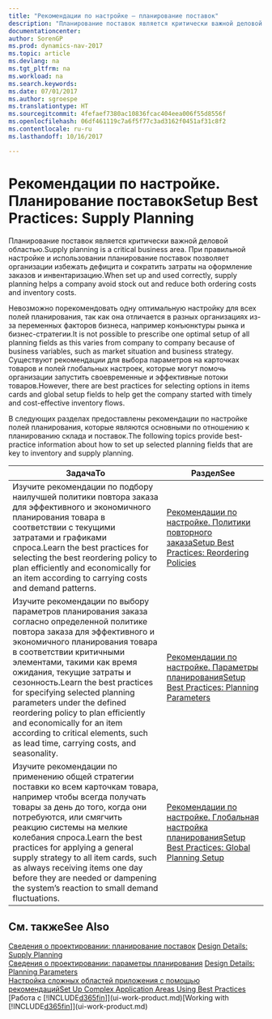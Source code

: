 ```yaml
---
title: "Рекомендации по настройке — планирование поставок"
description: "Планирование поставок является критически важной деловой областью. При правильной настройке и использовании планирование поставок позволяет организации избежать дефицита и сократить затраты на оформление заказов и инвентаризацию."
documentationcenter: 
author: SorenGP
ms.prod: dynamics-nav-2017
ms.topic: article
ms.devlang: na
ms.tgt_pltfrm: na
ms.workload: na
ms.search.keywords: 
ms.date: 07/01/2017
ms.author: sgroespe
ms.translationtype: HT
ms.sourcegitcommit: 4fefaef7380ac10836fcac404eea006f55d8556f
ms.openlocfilehash: 06df461119c7a6f5f77c3ad3162f0451af31c8f2
ms.contentlocale: ru-ru
ms.lasthandoff: 10/16/2017

---
```

# <a name="setup-best-practices-supply-planning"></a><span data-ttu-id="da09c-104">Рекомендации по настройке. Планирование поставок</span><span class="sxs-lookup"><span data-stu-id="da09c-104">Setup Best Practices: Supply Planning</span></span>
<span data-ttu-id="da09c-105">Планирование поставок является критически важной деловой областью.</span><span class="sxs-lookup"><span data-stu-id="da09c-105">Supply planning is a critical business area.</span></span> <span data-ttu-id="da09c-106">При правильной настройке и использовании планирование поставок позволяет организации избежать дефицита и сократить затраты на оформление заказов и инвентаризацию.</span><span class="sxs-lookup"><span data-stu-id="da09c-106">When set up and used correctly, supply planning helps a company avoid stock out and reduce both ordering costs and inventory costs.</span></span>  

 <span data-ttu-id="da09c-107">Невозможно порекомендовать одну оптимальную настройку для всех полей планирования, так как она отличается в разных организациях из-за переменных факторов бизнеса, например конъюнктуры рынка и бизнес-стратегии.</span><span class="sxs-lookup"><span data-stu-id="da09c-107">It is not possible to prescribe one optimal setup of all planning fields as this varies from company to company because of business variables, such as market situation and business strategy.</span></span> <span data-ttu-id="da09c-108">Существуют рекомендации для выбора параметров на карточках товаров и полей глобальных настроек, которые могут помочь организации запустить своевременные и эффективные потоки товаров.</span><span class="sxs-lookup"><span data-stu-id="da09c-108">However, there are best practices for selecting options in items cards and global setup fields to help get the company started with timely and cost-effective inventory flows.</span></span>  

 <span data-ttu-id="da09c-109">В следующих разделах предоставлены рекомендации по настройке полей планирования, которые являются основными по отношению к планированию склада и поставок.</span><span class="sxs-lookup"><span data-stu-id="da09c-109">The following topics provide best-practice information about how to set up selected planning fields that are key to inventory and supply planning.</span></span>  

|<span data-ttu-id="da09c-110">**Задача**</span><span class="sxs-lookup"><span data-stu-id="da09c-110">**To**</span></span>|<span data-ttu-id="da09c-111">**Раздел**</span><span class="sxs-lookup"><span data-stu-id="da09c-111">**See**</span></span>|  
|------------|-------------|  
|<span data-ttu-id="da09c-112">Изучите рекомендации по подбору наилучшей политики повтора заказа для эффективного и экономичного планирования товара в соответствии с текущими затратами и графиками спроса.</span><span class="sxs-lookup"><span data-stu-id="da09c-112">Learn the best practices for selecting the best reordering policy to plan efficiently and economically for an item according to carrying costs and demand patterns.</span></span>|[<span data-ttu-id="da09c-113">Рекомендации по настройке. Политики повторного заказа</span><span class="sxs-lookup"><span data-stu-id="da09c-113">Setup Best Practices: Reordering Policies</span></span>](setup-best-practices-reordering-policies.md)|  
|<span data-ttu-id="da09c-114">Изучите рекомендации по выбору параметров планирования заказа согласно определенной политике повтора заказа для эффективного и экономичного планирования товара в соответствии критичными элементами, такими как время ожидания, текущие затраты и сезонность.</span><span class="sxs-lookup"><span data-stu-id="da09c-114">Learn the best practices for specifying selected planning parameters under the defined reordering policy to plan efficiently and economically for an item according to critical elements, such as lead time, carrying costs, and seasonality.</span></span>|[<span data-ttu-id="da09c-115">Рекомендации по настройке. Параметры планирования</span><span class="sxs-lookup"><span data-stu-id="da09c-115">Setup Best Practices: Planning Parameters</span></span>](setup-best-practices-planning-parameters.md)|  
|<span data-ttu-id="da09c-116">Изучите рекомендации по применению общей стратегии поставки ко всем карточкам товара, например чтобы всегда получать товары за день до того, когда они потребуются, или смягчить реакцию системы на мелкие колебания спроса.</span><span class="sxs-lookup"><span data-stu-id="da09c-116">Learn the best practices for applying a general supply strategy to all item cards, such as always receiving items one day before they are needed or dampening the system’s reaction to small demand fluctuations.</span></span>|[<span data-ttu-id="da09c-117">Рекомендации по настройке. Глобальная настройка планирования</span><span class="sxs-lookup"><span data-stu-id="da09c-117">Setup Best Practices: Global Planning Setup</span></span>](setup-best-practices-global-planning-setup.md)|  

## <a name="see-also"></a><span data-ttu-id="da09c-118">См. также</span><span class="sxs-lookup"><span data-stu-id="da09c-118">See Also</span></span>  
 <span data-ttu-id="da09c-119">[Сведения о проектировании: планирование поставок](design-details-supply-planning.md) </span><span class="sxs-lookup"><span data-stu-id="da09c-119">[Design Details: Supply Planning](design-details-supply-planning.md) </span></span>  
 <span data-ttu-id="da09c-120">[Сведения о проектировании: параметры планирования](design-details-planning-parameters.md) </span><span class="sxs-lookup"><span data-stu-id="da09c-120">[Design Details: Planning Parameters](design-details-planning-parameters.md) </span></span>  
 [<span data-ttu-id="da09c-121">Настройка сложных областей приложения с помощью рекомендаций</span><span class="sxs-lookup"><span data-stu-id="da09c-121">Set Up Complex Application Areas Using Best Practices</span></span>](set-up-complex-application-areas-using-best-practices.md)  
 <span data-ttu-id="da09c-122">[Работа с [!INCLUDE[d365fin](includes/d365fin_md.md)]](ui-work-product.md)</span><span class="sxs-lookup"><span data-stu-id="da09c-122">[Working with [!INCLUDE[d365fin](includes/d365fin_md.md)]](ui-work-product.md)</span></span>


